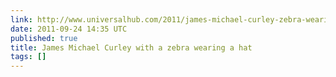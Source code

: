 ```yaml
---
link: http://www.universalhub.com/2011/james-michael-curley-zebra-wearing-hat
date: 2011-09-24 14:35 UTC
published: true
title: James Michael Curley with a zebra wearing a hat
tags: []
---
```



